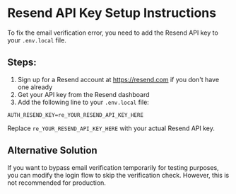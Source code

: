# Resend API Key Setup Instructions

To fix the email verification error, you need to add the Resend API key to your `.env.local` file.

## Steps:

1. Sign up for a Resend account at https://resend.com if you don't have one already
2. Get your API key from the Resend dashboard
3. Add the following line to your `.env.local` file:

```
AUTH_RESEND_KEY=re_YOUR_RESEND_API_KEY_HERE
```

Replace `re_YOUR_RESEND_API_KEY_HERE` with your actual Resend API key.

## Alternative Solution

If you want to bypass email verification temporarily for testing purposes, you can modify the login flow to skip the verification check. However, this is not recommended for production.

